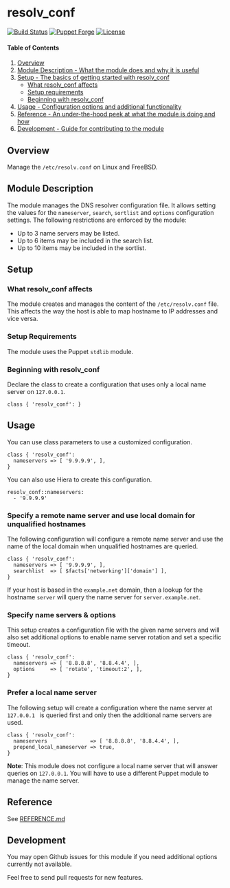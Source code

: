 # resolv_conf

[![Build Status](https://github.com/smoeding/puppet-resolv_conf/actions/workflows/CI.yaml/badge.svg)](https://github.com/smoeding/puppet-resolv_conf/actions/workflows/CI.yaml)
[![Puppet Forge](http://img.shields.io/puppetforge/v/stm/resolv_conf.svg)](https://forge.puppetlabs.com/stm/resolv_conf)
[![License](https://img.shields.io/github/license/smoeding/puppet-resolv_conf.svg)](https://raw.githubusercontent.com/smoeding/puppet-resolv_conf/master/LICENSE)

#### Table of Contents

1. [Overview](#overview)
2. [Module Description - What the module does and why it is useful](#module-description)
3. [Setup - The basics of getting started with resolv_conf](#setup)
    * [What resolv_conf affects](#what-resolv_conf-affects)
    * [Setup requirements](#setup-requirements)
    * [Beginning with resolv_conf](#beginning-with-resolv_conf)
4. [Usage - Configuration options and additional functionality](#usage)
5. [Reference - An under-the-hood peek at what the module is doing and how](#reference)
6. [Development - Guide for contributing to the module](#development)

## Overview

Manage the `/etc/resolv.conf` on Linux and FreeBSD.

## Module Description

The module manages the DNS resolver configuration file. It allows setting the values for the `nameserver`, `search`, `sortlist` and `options` configuration settings. The following restrictions are enforced by the module:

  * Up to 3 name servers may be listed.
  * Up to 6 items may be included in the search list.
  * Up to 10 items may be included in the sortlist.

## Setup

### What resolv_conf affects

The module creates and manages the content of the `/etc/resolv.conf` file. This affects the way the host is able to map hostname to IP addresses and vice versa.

### Setup Requirements

The module uses the Puppet `stdlib` module.

### Beginning with resolv_conf

Declare the class to create a configuration that uses only a local name server on `127.0.0.1`.

```puppet
class { 'resolv_conf': }
```

## Usage

You can use class parameters to use a customized configuration.

```puppet
class { 'resolv_conf':
  nameservers => [ '9.9.9.9', ],
}
```

You can also use Hiera to create this configuration.

```
resolv_conf::nameservers:
  - '9.9.9.9'
```

### Specify a remote name server and use local domain for unqualified hostnames

The following configuration will configure a remote name server and use the name of the local domain when unqualified hostnames are queried.

```puppet
class { 'resolv_conf':
  nameservers => [ '9.9.9.9', ],
  searchlist  => [ $facts['networking']['domain'] ],
}
```

If your host is based in the `example.net` domain, then a lookup for the hostname `server` will query the name server for `server.example.net`.

### Specify name servers & options

This setup creates a configuration file with the given name servers and will also set additional options to enable name server rotation and set a specific timeout.

```puppet
class { 'resolv_conf':
  nameservers => [ '8.8.8.8', '8.8.4.4', ],
  options     => [ 'rotate', 'timeout:2', ],
}
```

### Prefer a local name server

The following setup will create a configuration where the name server at `127.0.0.1 ` is queried first and only then the additional name servers are used.

```puppet
class { 'resolv_conf':
  nameservers              => [ '8.8.8.8', '8.8.4.4', ],
  prepend_local_nameserver => true,
}
```

**Note**: This module does not configure a local name server that will answer queries on `127.0.0.1`. You will have to use a different Puppet module to manage the name server.

## Reference

See [REFERENCE.md](https://github.com/smoeding/puppet-resolv_conf/blob/master/REFERENCE.md)

## Development

You may open Github issues for this module if you need additional options currently not available.

Feel free to send pull requests for new features.
